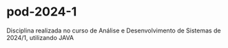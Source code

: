 # pod-2024-1
Disciplina realizada no curso de Análise e Desenvolvimento de Sistemas de 2024/1, utilizando JAVA
